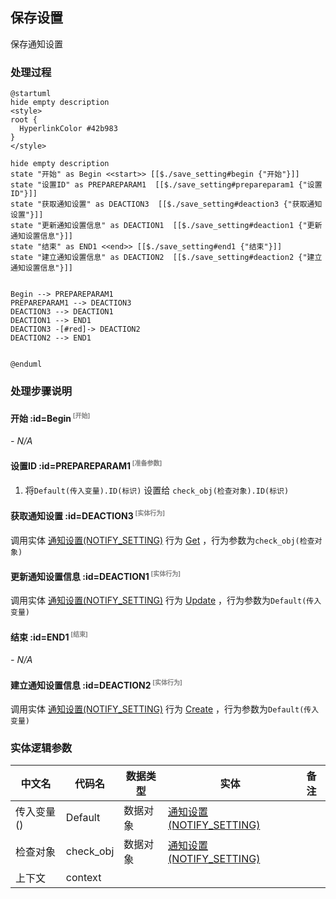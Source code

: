 ## 保存设置 <!-- {docsify-ignore-all} -->

   保存通知设置

### 处理过程

```plantuml
@startuml
hide empty description
<style>
root {
  HyperlinkColor #42b983
}
</style>

hide empty description
state "开始" as Begin <<start>> [[$./save_setting#begin {"开始"}]]
state "设置ID" as PREPAREPARAM1  [[$./save_setting#prepareparam1 {"设置ID"}]]
state "获取通知设置" as DEACTION3  [[$./save_setting#deaction3 {"获取通知设置"}]]
state "更新通知设置信息" as DEACTION1  [[$./save_setting#deaction1 {"更新通知设置信息"}]]
state "结束" as END1 <<end>> [[$./save_setting#end1 {"结束"}]]
state "建立通知设置信息" as DEACTION2  [[$./save_setting#deaction2 {"建立通知设置信息"}]]


Begin --> PREPAREPARAM1
PREPAREPARAM1 --> DEACTION3
DEACTION3 --> DEACTION1
DEACTION1 --> END1
DEACTION3 -[#red]-> DEACTION2
DEACTION2 --> END1


@enduml
```


### 处理步骤说明

#### 开始 :id=Begin<sup class="footnote-symbol"> <font color=gray size=1>[开始]</font></sup>



*- N/A*
#### 设置ID :id=PREPAREPARAM1<sup class="footnote-symbol"> <font color=gray size=1>[准备参数]</font></sup>



1. 将`Default(传入变量).ID(标识)` 设置给  `check_obj(检查对象).ID(标识)`

#### 获取通知设置 :id=DEACTION3<sup class="footnote-symbol"> <font color=gray size=1>[实体行为]</font></sup>



调用实体 [通知设置(NOTIFY_SETTING)](module/Base/notify_setting.md) 行为 [Get](module/Base/notify_setting#行为) ，行为参数为`check_obj(检查对象)`

#### 更新通知设置信息 :id=DEACTION1<sup class="footnote-symbol"> <font color=gray size=1>[实体行为]</font></sup>



调用实体 [通知设置(NOTIFY_SETTING)](module/Base/notify_setting.md) 行为 [Update](module/Base/notify_setting#行为) ，行为参数为`Default(传入变量)`

#### 结束 :id=END1<sup class="footnote-symbol"> <font color=gray size=1>[结束]</font></sup>



*- N/A*

#### 建立通知设置信息 :id=DEACTION2<sup class="footnote-symbol"> <font color=gray size=1>[实体行为]</font></sup>



调用实体 [通知设置(NOTIFY_SETTING)](module/Base/notify_setting.md) 行为 [Create](module/Base/notify_setting#行为) ，行为参数为`Default(传入变量)`



### 实体逻辑参数

|    中文名   |    代码名    |  数据类型    |  实体   |备注 |
| --------| --------| -------- | -------- | --------   |
|传入变量(<i class="fa fa-check"/></i>)|Default|数据对象|[通知设置(NOTIFY_SETTING)](module/Base/notify_setting.md)||
|检查对象|check_obj|数据对象|[通知设置(NOTIFY_SETTING)](module/Base/notify_setting.md)||
|上下文|context||||
